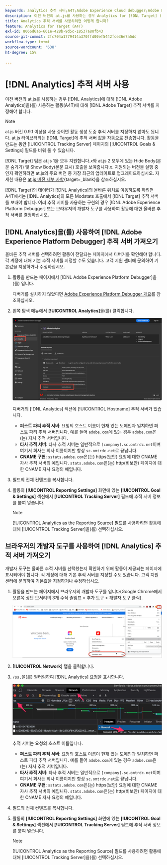 ```yaml
---
keywords: analytics 추적 서버;A4T;Adobe Experience Cloud debugger;Adobe Experience Platform debugger;보고 소스;개발자 도구
description: 이전 버전의 at.js를 사용하는 경우 Analytics for [!DNL Target] (A4T)을(를) 사용하는 활동에 대한 Analytics 추적 서버를 지정하는 방법을 알아봅니다.
title: Analytics 추적 서버를 사용하려면 어떻게 합니까?
feature: Analytics for Target (A4T)
exl-id: 8066d6a6-661e-428b-9d5c-18537a80fb43
source-git-commit: 2fc704a1779414a370ffd00ef5442fce36e7a5dd
workflow-type: tm+mt
source-wordcount: '638'
ht-degree: 15%

---
```


# [!DNL Analytics] 추적 서버 사용

이전 버전의 at.js를 사용하는 경우 [!DNL Analytics]에 대해 [!DNL Adobe Analytics]을(를) 사용하는 활동(A4T)에 대해 [!DNL Adobe Target] 추적 서버를 지정해야 합니다.

>[!NOTE]
>
>at.js 버전 0.9.1 이상을 사용 중이면 활동 생성 도중 추적 서버를 지정하지 않아도 됩니다. at.js 라이브러리는 [!DNL Target]에 추적 서버 값을 자동으로 전송합니다. 활동을 만드는 동안 [!UICONTROL Tracking Server] 페이지의 [!UICONTROL Goals & Settings] 필드를 비워 둘 수 있습니다.
>
>[!DNL Target] 팀은 at.js 1을 모두 지원합니다.*x*&#x200B;와 at.js 2 모두에 있는 Hide Body(본문 숨기기) 및 Show Body(본문 표시) 호출을 보여줍니다.*x*. 지원되는 버전을 실행 중인지 확인하려면 at.js의 주요 버전 중 가장 최근의 업데이트로 업그레이드하십시오. 자세한 내용은 [at.js 버전 세부 사항](https://experienceleague.adobe.com/docs/target-dev/developer/client-side/at-js-implementation/target-atjs-versions.html?lang=ko){target=_blank}을 참조하십시오.

[!DNL Target]의 데이터가 [!DNL Analytics]의 올바른 위치로 이동하도록 하려면 A4T에서는 [!DNL Analytics]의 모든 Modstats 호출에서 [!DNL Target] 추적 서버를 보내야 합니다. 여러 추적 서버를 사용하는 구현의 경우 [!DNL Adobe Experience Platform Debugger] 또는 브라우저의 개발자 도구를 사용하여 활동에 대한 올바른 추적 서버를 결정하십시오.

## [!DNL Analytics]을(를) 사용하여 [!DNL Adobe Experience Platform Debugger] 추적 서버 가져오기

올바른 추적 서버를 선택하려면 활동이 전달되는 페이지에서 디버거를 확인해야 합니다. 각 계정에 대해 기본 추적 서버를 지정할 수도 있습니다. 고객 지원 센터에 문의하여 기본값을 지정하거나 수정하십시오.

1. 활동을 만드는 페이지에서 [!DNL Adobe Experience Platform Debugger]을(를) 엽니다.

   디버거를 설치하지 않았다면 [Adobe Experience Platform Debugger 개요](https://experienceleague.adobe.com/docs/platform-learn/data-collection/debugger/overview.html?lang=ko)를 참조하십시오.

1. 왼쪽 탐색 메뉴에서 **[!UICONTROL Analytics]**&#x200B;을(를) 클릭합니다.

   ![Screen_DebuggerTrackServ 이미지](assets/Screen_DebuggerTrackServ.png)

   디버거의 [!DNL Analytics] 섹션에 [!UICONTROL Hostname] 추적 서버가 있습니다.

   * **퍼스트 파티 추적 서버**: 요청의 호스트 이름이 현재 있는 도메인과 일치하면 퍼스트 파티 추적 서버입니다. 예를 들어 `adobe.com`에 있는 경우 `adobe.com`은(는) 자사 추적 서버입니다.
   * **타사 추적 서버**: 타사 추적 서버는 일반적으로 `[company].sc.omtrdc.net`이며 여기서 회사는 회사 이름이지만 항상 `sc.omtrdc.net`로 끝납니다.
   * **CNAME 구현**: `sstats.adobe.com`은(는) https(보안) 요청에 대한 CNAME 자사 추적 서버의 예입니다. `stats.adobe.com`은(는) http(비보안) 페이지에 대한 CNAME 자사 요청의 예입니다.

1. 필드의 전체 컨텐츠를 복사합니다. 

1. 활동의 **[!UICONTROL Reporting Settings]** 화면에 있는 **[!UICONTROL Goal & Settings]** 섹션에서 **[!UICONTROL Tracking Server]** 필드에 추적 서버 정보를 붙여 넣습니다.

   >[!NOTE]
   >
   >[!UICONTROL Analytics as the Reporting Source] 필드를 사용하려면 활동에 대해 [!UICONTROL Tracking Server]을(를) 선택하십시오.

## 브라우저의 개발자 도구를 사용하여 [!DNL Analytics] 추적 서버 가져오기

개발자 도구는 올바른 추적 서버를 선택했는지 확인하기 위해 활동이 제공되는 페이지에 표시되어야 합니다. 각 계정에 대해 기본 추적 서버를 지정할 수도 있습니다. 고객 지원 센터에 문의하여 기본값을 지정하거나 수정하십시오.

1. 활동을 만드는 페이지에서 브라우저의 개발자 도구를 엽니다(Google Chrome에서 오른쪽 상단 모서리의 3개 수직 줄임표 > 추가 도구 > 개발자 도구 클릭).

   ![Chrome 개발자 도구](/help/main/c-integrating-target-with-mac/a4t/assets/chrome-dev-tools.png)

1. **[!UICONTROL Network]** 탭을 클릭합니다.

1. `/ss,`을(를) 필터링하여 [!DNL Analytics] 요청을 표시합니다.

   ![/ss search가 있는 Chrome 개발자 도구](/help/main/c-integrating-target-with-mac/a4t/assets/chrome-search.png)

   추적 서버는 요청의 호스트 이름입니다.

   * **퍼스트 파티 추적 서버**: 요청의 호스트 이름이 현재 있는 도메인과 일치하면 퍼스트 파티 추적 서버입니다. 예를 들어 `adobe.com`에 있는 경우 `adobe.com`은(는) 자사 추적 서버입니다.
   * **타사 추적 서버**: 타사 추적 서버는 일반적으로 `[company].sc.omtrdc.net`이며 여기서 회사는 회사 이름이지만 항상 `sc.omtrdc.net`로 끝납니다.
   * **CNAME 구현**: `sstats.adobe.com`은(는) https(보안) 요청에 대한 CNAME 자사 추적 서버의 예입니다. `stats.adobe.com`은(는) http(비보안) 페이지에 대한 CNAME 자사 요청의 예입니다.

1. 필드의 전체 컨텐츠를 복사합니다. 

1. 활동의 **[!UICONTROL Reporting Settings]** 화면에 있는 **[!UICONTROL Goal & Settings]** 섹션에서 **[!UICONTROL Tracking Server]** 필드에 추적 서버 정보를 붙여 넣습니다.

   >[!NOTE]
   >
   >[!UICONTROL Analytics as the Reporting Source] 필드를 사용하려면 활동에 대해 [!UICONTROL Tracking Server]을(를) 선택하십시오.
